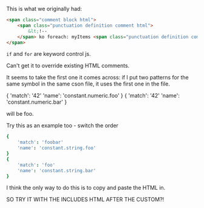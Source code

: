 This is what we originally had:

```html
<span class="comment block html">
    <span class="punctuation definition comment html">
        &lt;!--
    </span> ko foreach: myItems <span class="punctuation definition comment html">--&gt;</span>
</span>
```

`if` and `for` are keyword control js.

Can't get it to override existing HTML comments.

It seems to take the first one it comes across: if I put two patterns for the same symbol in the same cson file, it uses the first one in the file.

{
    'match': '42'
    'name': 'constant.numeric.foo'
}
{
    'match': '42'
    'name': 'constant.numeric.bar'
}

will be foo.

Try this as an example too - switch the order

```cson
{
    'match': 'foobar'
    'name': 'constant.string.foo'
}
{
    'match': 'foo'
    'name': 'constant.string.bar'
}
```

I think the only way to do this is to copy and paste the HTML in.

SO TRY IT WITH THE INCLUDES HTML AFTER THE CUSTOM?!